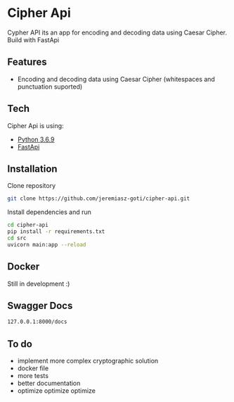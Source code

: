 # Cipher Api

Cypher API its an app for encoding and decoding data using Caesar Cipher. Build with FastApi

## Features

- Encoding and decoding data using Caesar Cipher (whitespaces and punctuation suported)

## Tech

Cipher Api is using:

- [Python 3.6.9](https://www.python.org/)
- [FastApi](https://fastapi.tiangolo.com/)


## Installation

Clone repository

```sh
git clone https://github.com/jeremiasz-goti/cipher-api.git
```

Install dependencies and run

```sh
cd cipher-api
pip install -r requirements.txt
cd src
uvicorn main:app --reload
```

## Docker

Still in development :)


## Swagger Docs
```sh
127.0.0.1:8000/docs
```

## To do

- implement more complex cryptographic solution
- docker file
- more tests
- better documentation
- optimize optimize optimize
